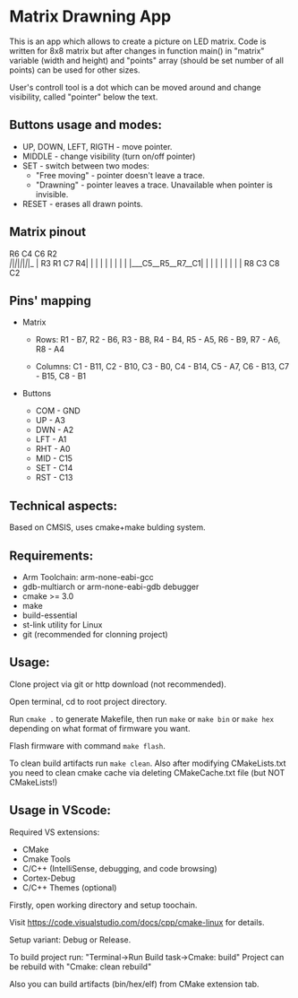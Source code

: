 # Matrix Drawning App

This is an app which allows to create a picture on LED matrix. Code is written for 8x8 matrix but after changes in function main() in "matrix" variable (width and height) and "points" array (should be set number of all points) can be used for other sizes.

User's controll tool is a dot which can be moved around and change visibility, called "pointer" below the text. 

## Buttons usage and modes:

* UP, DOWN, LEFT, RIGTH - move pointer.
* MIDDLE - change visibility (turn on/off pointer)
* SET - switch between two modes:
  * "Free moving" - pointer doesn't leave a trace.
  * "Drawning" - pointer leaves a trace. Unavailable when pointer is invisible.
* RESET - erases all drawn points.

## Matrix pinout

   R6  C4  C6  R2  
   _|_|_|_|_|_|_|_|_
  |   R3  R1  C7  R4|
  |                 |
  |                 |
  |                 |
  |                 |
  |___C5__R5__R7__C1|
    | | | | | | | |
    R8  C3  C8  C2 

## Pins' mapping

* Matrix

  * Rows:     R1 - B7,   R2 - B6,  R3 - B8,  R4 - B4,
              R5 - A5,   R6 - B9,  R7 - A6,  R8 - A4
              
  * Columns:  C1 - B11,  C2 - B10, C3 - B0,  C4 - B14,
              C5 - A7,   C6 - B13, C7 - B15, C8 - B1
  
* Buttons
  * COM - GND
  * UP  - A3
  * DWN - A2
  * LFT - A1
  * RHT - A0
  * MID - C15
  * SET - C14
  * RST - C13

## Technical aspects:

Based on CMSIS, uses cmake+make bulding system.

## Requirements:
* Arm Toolchain: arm-none-eabi-gcc
* gdb-multiarch or arm-none-eabi-gdb debugger
* cmake >= 3.0
* make
* build-essential
* st-link utility for Linux
* git (recommended for clonning project)

## Usage:

Clone project via git or http download (not recommended).

Open terminal, cd to root project directory.

Run `cmake .` to generate Makefile, then run `make` or `make bin` or `make hex` depending on what format of firmware you want.

Flash firmware with command `make flash`.

To clean build artifacts run `make clean`. Also after modifying CMakeLists.txt you need to clean cmake cache via deleting CMakeCache.txt file (but NOT CMakeLists!)

## Usage in VScode:

Required VS extensions:
* CMake
* Cmake Tools
* C/C++ (IntelliSense, debugging, and code browsing)
* Cortex-Debug
* C/C++ Themes (optional)

Firstly, open working directory and setup toochain.

Visit https://code.visualstudio.com/docs/cpp/cmake-linux for details.

Setup variant: Debug or Release.

To build project run: "Terminal->Run Build task->Cmake: build"
Project can be rebuild with "Cmake: clean rebuild"

Also you can build artifacts (bin/hex/elf) from CMake extension tab.
